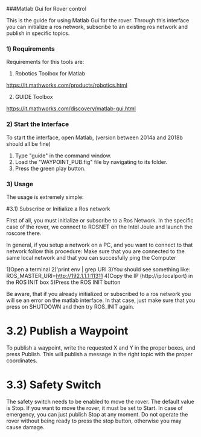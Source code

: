 ###Matlab Gui for Rover control

This is the guide for using Matlab Gui for the rover.
Through this interface you can initialize a ros network, subscribe to an existing ros network and publish in specific topics.

###  1) Requirements

Requirements for this tools are:

1) Robotics Toolbox for Matlab

https://it.mathworks.com/products/robotics.html

2) GUIDE Toolbox

https://it.mathworks.com/discovery/matlab-gui.html

### 2) Start the Interface

To start the interface, open Matlab, (version between 2014a and 2018b should all be fine) 

1) Type "guide" in the command window.
2) Load the "WAYPOINT_PUB.fig" file by navigating to its folder.
3) Press the green play button.

### 3) Usage

The usage is extremely simple:

#3.1) Subscribe or Initialize a Ros network

First of all, you must initialize or subscribe to a Ros Network.
In the specific case of the rover, we connect to ROSNET on the Intel Joule and launch the roscore there.

In general, if you setup a network on a PC, and you want to connect to that network follow this procedure:
Make sure that you are connected to the same local network and that you can succesfully ping the Computer

1)Open a terminal
2)'print env | grep URI
3)You should see something like: ROS_MASTER_URI=http://192.1.1.1:11311
4)Copy the IP (http://ip:localport) in the ROS INIT box
5)Press the ROS INIT button

Be aware, that if you already initialized or subscribed to a ros network you will se an error on the matlab interface. In that case, just make sure
that you press on SHUTDOWN and then try ROS_INIT again.

# 3.2) Publish a Waypoint

To publish a waypoint, write the requested X and Y in the proper boxes, and press Publish.
This will publish a message in the right topic with the proper coordinates.


# 3.3) Safety Switch

The safety switch needs to be enabled to move the rover. The default value is Stop. If you want to move the rover, it must be set to Start.
In case of emergency, you can just publish Stop at any moment.
Do not operate the rover without being ready to press the stop button, otherwise you may cause damage.




